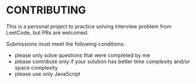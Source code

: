 # CONTRIBUTING

This is a personal project to practice solving interview problem from LeetCode, but PRs are welcomed.

Submissions must meet the following conditions:

- please only solve questions that were completed by me
- please contribute only if your solution has better time complexity and/or space complexity
- please use only JavaScript
